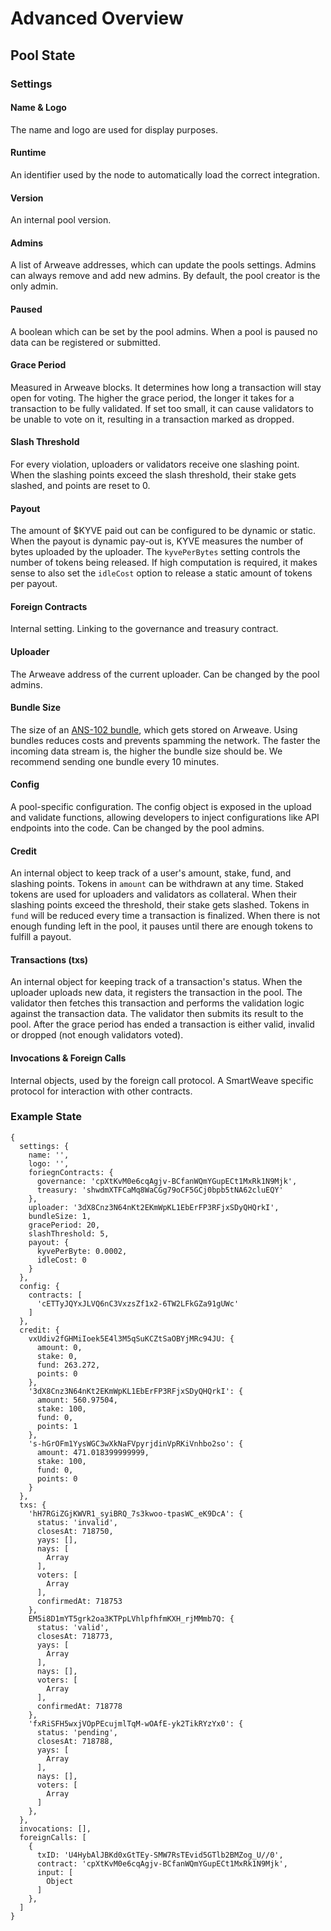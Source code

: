 # Advanced Overview

## Pool State

### Settings

#### Name & Logo

The name and logo are used for display purposes.

#### Runtime

An identifier used by the node to automatically load the correct integration.

#### Version

An internal pool version.

#### Admins

A list of Arweave addresses, which can update the pools settings. Admins can always remove and add new admins. By default, the pool creator is the only admin.

#### Paused

A boolean which can be set by the pool admins. When a pool is paused no data can be registered or submitted.

#### Grace Period

Measured in Arweave blocks. It determines how long a transaction will stay open for voting. The higher the grace period, the longer it takes for a transaction to be fully validated. If set too small, it can cause validators to be unable to vote on it, resulting in a transaction marked as dropped.

#### Slash Threshold

For every violation, uploaders or validators receive one slashing point. When the slashing points exceed the slash threshold, their stake gets slashed, and points are reset to 0.

#### Payout

The amount of $KYVE paid out can be configured to be dynamic or static. When the payout is dynamic pay-out is, KYVE measures the number of bytes uploaded by the uploader. The `kyvePerBytes` setting controls the number of tokens being released. If high computation is required, it makes sense to also set the `idleCost` option to release a static amount of tokens per payout.

#### Foreign Contracts

Internal setting. Linking to the governance and treasury contract.

#### Uploader

The Arweave address of the current uploader. Can be changed by the pool admins.

#### Bundle Size

The size of an [ANS-102 bundle](https://github.com/ArweaveTeam/arweave-standards/blob/master/ans/ANS-102.md), which gets stored on Arweave. Using bundles reduces costs and prevents spamming the network. The faster the incoming data stream is, the higher the bundle size should be. We recommend sending one bundle every 10 minutes. 

#### Config

A pool-specific configuration. The config object is exposed in the upload and validate functions, allowing developers to inject configurations like API endpoints into the code. Can be changed by the pool admins.

#### Credit

An internal object to keep track of a user's amount, stake, fund, and slashing points. Tokens in `amount` can be withdrawn at any time. Staked tokens are used for uploaders and validators as collateral. When their slashing points exceed the threshold, their stake gets slashed. Tokens in `fund` will be reduced every time a transaction is finalized. When there is not enough funding left in the pool, it pauses until there are enough tokens to fulfill a payout. 

#### Transactions \(txs\)

An internal object for keeping track of a transaction's status. When the uploader uploads new data, it registers the transaction in the pool. The validator then fetches this transaction and performs the validation logic against the transaction data. The validator then submits its result to the pool. After the grace period has ended a transaction is either valid, invalid or dropped \(not enough validators voted\). 

#### Invocations & Foreign Calls

Internal objects, used by the foreign call protocol. A SmartWeave specific protocol for interaction with other contracts.

### Example State

```text
{
  settings: {
    name: '',
    logo: '',
    foriegnContracts: {
      governance: 'cpXtKvM0e6cqAgjv-BCfanWQmYGupECt1MxRk1N9Mjk',
      treasury: 'shwdmXTFCaMq8WaCGg79oCF5GCj0bpb5tNA62cluEQY'
    },
    uploader: '3dX8Cnz3N64nKt2EKmWpKL1EbErFP3RFjxSDyQHQrkI',
    bundleSize: 1,
    gracePeriod: 20,
    slashThreshold: 5,
    payout: {
      kyvePerByte: 0.0002,
      idleCost: 0
    }
  },
  config: {
    contracts: [
      'cETTyJQYxJLVQ6nC3VxzsZf1x2-6TW2LFkGZa91gUWc'
    ]
  },
  credit: {
    vxUdiv2fGHMiIoek5E4l3M5qSuKCZtSaOBYjMRc94JU: {
      amount: 0,
      stake: 0,
      fund: 263.272,
      points: 0
    },
    '3dX8Cnz3N64nKt2EKmWpKL1EbErFP3RFjxSDyQHQrkI': {
      amount: 560.97504,
      stake: 100,
      fund: 0,
      points: 1
    },
    's-hGrOFm1YysWGC3wXkNaFVpyrjdinVpRKiVnhbo2so': {
      amount: 471.018399999999,
      stake: 100,
      fund: 0,
      points: 0
    }
  },
  txs: {
    'hH7RGiZGjKWVR1_syiBRQ_7s3kwoo-tpasWC_eK9DcA': {
      status: 'invalid',
      closesAt: 718750,
      yays: [],
      nays: [
        Array
      ],
      voters: [
        Array
      ],
      confirmedAt: 718753
    },
    EM5i8D1mYT5grk2oa3KTPpLVhlpfhfmKXH_rjMMmb7Q: {
      status: 'valid',
      closesAt: 718773,
      yays: [
        Array
      ],
      nays: [],
      voters: [
        Array
      ],
      confirmedAt: 718778
    },
    'fxRiSFH5wxjVOpPEcujmlTqM-wOAfE-yk2TikRYzYx0': {
      status: 'pending',
      closesAt: 718788,
      yays: [
        Array
      ],
      nays: [],
      voters: [
        Array
      ]
    },
  },
  invocations: [],
  foreignCalls: [
    {
      txID: 'U4HybAlJBKd0xGtTEy-SMW7RsTEvid5GTlb2BMZog_U//0',
      contract: 'cpXtKvM0e6cqAgjv-BCfanWQmYGupECt1MxRk1N9Mjk',
      input: [
        Object
      ]
    },
  ]
}
```

